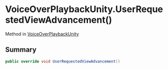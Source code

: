 # VoiceOverPlaybackUnity.UserRequestedViewAdvancement()

Method in [VoiceOverPlaybackUnity](/api/csharp/yarn.unity.voiceoverplaybackunity.md)

## Summary



```csharp
public override void UserRequestedViewAdvancement()
```

